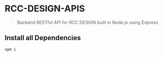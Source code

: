 # RCC-DESIGN-APIS
> Backend RESTful API for RCC DESIGN built in Node.js using Express

## Install all Dependencies
```
npm i
````
